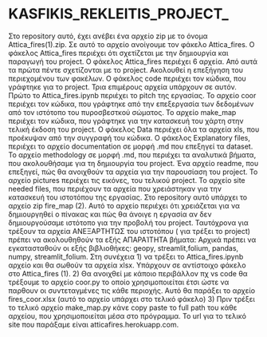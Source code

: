 # KASFIKIS_REKLEITIS_PROJECT_
Στο repository αυτό, έχει ανέβει ένα  αρχείο zip με το όνομα Attica_fires(1).zip. Σε αυτό το αρχείο ανοίγουμε τον φάκελο Attica_fires.
Ο  φάκελος Attica_fires περιέχει ότι σχετίζεται με την δημιουργία και παραγωγή του project.
O φάκελος Attica_fires περιέχει 6 αρχεία. Από αυτά τα πρώτα πέντε σχετίζονται με το project.
Ακολουθεί η επεξήγηση του περιεχομένου των φακέλων.
Ο φάκελος code περιέχει τον κώδικα, που γράφτηκε για το project. Τρια  επιμέρους αρχεία υπάρχουν σε αυτόν. Πρώτο το Attica_fires.ipynb περιέχει το pitch της εργασίας. Το αρχείο coor περιέχει τον κώδικα, που γράφτηκε από την επεξεργασία των δεδομένων από τον ιστότοπο του πυροσβεστκού σώματος. Το αρχείο  make_map περιέχει τον κώδικα, που γράφτηκε για την κατασκευή του χάρτη στην τελική έκδοση του project.
Ο φάκελος Data περιέχει όλα τα αρχεία xls, που προέκυψαν από την συγγραφή του κώδικα.
Ο φάκελος Explanatory files, περιέχει το αρχείο documentation σε μορφή .md που επεξηγεί τα dataset. Το αρχείο methodology σε μορφή .md, που περιέχει τα αναλυτικά βήματα, που ακολουθήσαμε για τη δημιουργία του project. Ένα αρχείο readme, που επεξηγεί, πώς θα ανοιχθούν τα αρχεία για την παρουσίαση του project.
Το αρχείο pictures περιέχει τις εικόνες, του τελικού project.
Το αρχείο site needed files, που περιέχουν τα αρχεία που χρειάστηκαν για την κατασκευή του ιστοτόπου της εργασίας.
Στο repository αυτό υπάρχει το αρχείο zip  fire_map (2). Αυτό το αρχείο περιέχει ότι χρειάζεται για να δημιουργηθεί ο πίνακας και πώς θα άνοιγε η εργασία αν δεν δημιουργούσαμε ιστότοπο για την προβολή του project. Ταυτόχρονα για τρέξουν τα αρχεία ΑΝΕΞΑΡΤΗΤΩΣ του ιστοτόπου ( για τρέξει το project) πρέπει να ακολουθηθούν τα εξής ΑΠΑΡΑΊΤΗΤΑ βήματα: Αρχικά πρέπει να εγκατασταθούν οι εξής βιβλιοθήκες: geopy, streamlit,folium, pandas, numpy, streamlit_folium. Στη συνέχεια 1) να τρέξει το Attica_fires.ipynb αρχείο και θα σωθούν τα αρχεία xlsx. Υπάρχουν σε αντίστοιχο φάκελο στο Attica_fires (1). 2) Θα ανοιχθεί με κάποιο περιβάλλον πχ  vs code θα τρέξουμε το αρχείο coor.py το οποίο χρησιμοποιείται έτσι ώστε να παρθουν οι συντεταγμένες τις κάθε περιοχής. Αυτό θα παράξει το αρχείο fires_coor.xlsx (αυτό το αρχείο υπάρχει στο τελικό φάκελο) 3) Πριν τρέξει το τελικό αρχείο make_map.py κάνε copy paste το full path του κάθε αρχείου, που χρησιμοποιείται μέσα στο πρόγραμμα. 
Το url για το τελικό site που παράξαμε είναι atticafires.herokuapp.com.
